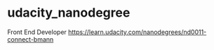 # udacity_nanodegree
Front End Developer https://learn.udacity.com/nanodegrees/nd0011-connect-bmann
